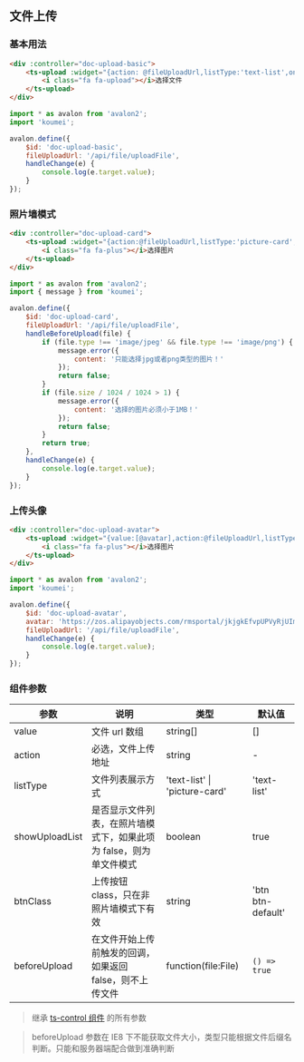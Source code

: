 ## 文件上传

### 基本用法

```html
<div :controller="doc-upload-basic">
    <ts-upload :widget="{action: @fileUploadUrl,listType:'text-list',onChange:@handleChange}">
        <i class="fa fa-upload"></i>选择文件
    </ts-upload>
</div>
```

```js
import * as avalon from 'avalon2';
import 'koumei';

avalon.define({
    $id: 'doc-upload-basic',
    fileUploadUrl: '/api/file/uploadFile',
    handleChange(e) {
        console.log(e.target.value);
    }
});
```

### 照片墙模式

```html
<div :controller="doc-upload-card">
    <ts-upload :widget="{action:@fileUploadUrl,listType:'picture-card',beforeUpload:@handleBeforeUpload,onChange:@handleChange}">
        <i class="fa fa-plus"></i>选择图片
    </ts-upload>
</div>
```

```js
import * as avalon from 'avalon2';
import { message } from 'koumei';

avalon.define({
    $id: 'doc-upload-card',
    fileUploadUrl: '/api/file/uploadFile',
    handleBeforeUpload(file) {
        if (file.type !== 'image/jpeg' && file.type !== 'image/png') {
            message.error({
                content: '只能选择jpg或者png类型的图片！'
            });
            return false;
        }
        if (file.size / 1024 / 1024 > 1) {
            message.error({
                content: '选择的图片必须小于1MB！'
            });
            return false;
        }
        return true;
    },
    handleChange(e) {
        console.log(e.target.value);
    }
});
```

### 上传头像

```html
<div :controller="doc-upload-avatar">
    <ts-upload :widget="{value:[@avatar],action:@fileUploadUrl,listType:'picture-card',showUploadList:false,onChange:@handleChange}">
        <i class="fa fa-plus"></i>选择图片
    </ts-upload>
</div>
```

```js
import * as avalon from 'avalon2';
import 'koumei';

avalon.define({
    $id: 'doc-upload-avatar',
    avatar: 'https://zos.alipayobjects.com/rmsportal/jkjgkEfvpUPVyRjUImniVslZfWPnJuuZ.png',
    fileUploadUrl: '/api/file/uploadFile',
    handleChange(e) {
        console.log(e.target.value);
    }
});
```

### 组件参数

| 参数 | 说明 | 类型 | 默认值 |
|-----|-----|-----|-----|
| value | 文件 url 数组 | string\[\] | \[\] |
| action | 必选，文件上传地址 | string | - |
| listType | 文件列表展示方式 | 'text-list' \| 'picture-card' | 'text-list' |
| showUploadList | 是否显示文件列表，在照片墙模式下，如果此项为 false，则为单文件模式 | boolean | true |
| btnClass | 上传按钮 class，只在非照片墙模式下有效 | string | 'btn btn-default' |
| beforeUpload | 在文件开始上传前触发的回调，如果返回 false，则不上传文件 | function(file:File) | `() => true` |

> 继承 [ts-control 组件](#!/form-control) 的所有参数

> beforeUpload 参数在 IE8 下不能获取文件大小，类型只能根据文件后缀名判断。只能和服务器端配合做到准确判断